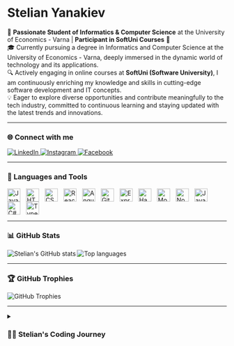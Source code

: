 # Stelian Yanakiev

🚀 **Passionate Student of Informatics & Computer Science** at the University of Economics - Varna | **Participant in SoftUni Courses** 🌟  
🎓 Currently pursuing a degree in Informatics and Computer Science at the University of Economics - Varna, deeply immersed in the dynamic world of technology and its applications.  
🔍 Actively engaging in online courses at **SoftUni (Software University)**, I am continuously enriching my knowledge and skills in cutting-edge software development and IT concepts.  
💡 Eager to explore diverse opportunities and contribute meaningfully to the tech industry, committed to continuous learning and staying updated with the latest trends and innovations.  

---

### 🌐 Connect with me

<p align="left">
   <a href="https://www.linkedin.com/in/stelian-yanakiev-6ba057168/" target="_blank">
      <img alt="LinkedIn" title="Connect on LinkedIn" src="https://img.shields.io/badge/LinkedIn-Connect-blue?style=for-the-badge&logo=linkedin&logoColor=white&labelColor=0A66C2"/>
   </a>
   <a href="https://www.instagram.com/stelian_yanakiev/" target="_blank">
      <img alt="Instagram" title="Follow on Instagram" src="https://img.shields.io/badge/Instagram-Follow-DD2A7B?style=for-the-badge&logo=instagram&logoColor=white&labelColor=C13584"/>
   </a>
   <a href="https://www.facebook.com/stelian.yanakiev" target="_blank">
      <img alt="Facebook" title="Follow on Facebook" src="https://img.shields.io/badge/Facebook-Follow-1877F2?style=for-the-badge&logo=facebook&logoColor=white&labelColor=4267B2"/>
   </a>
</p>

---

### 🧰 Languages and Tools

<p>
  <img align="left" alt="JavaScript" width="30px" style="padding-right:10px;" src="https://cdn.jsdelivr.net/gh/devicons/devicon/icons/javascript/javascript-plain.svg" />
  <img align="left" alt="HTML" width="30px" style="padding-right:10px;" src="https://cdn.jsdelivr.net/gh/devicons/devicon/icons/html5/html5-plain.svg" />
  <img align="left" alt="CSS" width="30px" style="padding-right:10px;" src="https://cdn.jsdelivr.net/gh/devicons/devicon/icons/css3/css3-plain.svg" />
  <img align="left" alt="React" width="30px" style="padding-right:10px;" src="https://cdn.jsdelivr.net/gh/devicons/devicon/icons/react/react-original.svg" />
  <img align="left" alt="Angular" width="30px" style="padding-right:10px;" src="https://cdn.jsdelivr.net/gh/devicons/devicon/icons/angularjs/angularjs-plain.svg" />
  <img align="left" alt="GitHub" width="30px" style="padding-right:10px;" src="https://mauigamestudio.com/wp-content/uploads/2022/08/Github-desktop-logo-symbol.svg-1024x1024.png"/>
  <img align="left" alt="Express" width="30px" style="padding-right:10px;" src="https://cdn.prod.website-files.com/609bc2fa29b6d5b7f44a2785/647743f51bc76753239a8bc6_expressjs-logo.webp" />
  <img align="left" alt="Handlebars" width="30px" style="padding-right:10px;" src="https://avatars.githubusercontent.com/u/19378685?s=280&v=4" />
  <img align="left" alt="MongoDB" width="30px" style="padding-right:10px;" src="https://cdn.jsdelivr.net/gh/devicons/devicon/icons/mongodb/mongodb-original.svg" />
  <img align="left" alt="NodeJS" width="30px" style="padding-right:10px;" src="https://cdn.jsdelivr.net/gh/devicons/devicon/icons/nodejs/nodejs-original.svg" />
  <img align="left" alt="Java" width="30px" style="padding-right:10px;" src="https://cdn.jsdelivr.net/gh/devicons/devicon/icons/java/java-original.svg" />
  <img align="left" alt="C#" width="30px" style="padding-right:10px;" src="https://cdn.jsdelivr.net/gh/devicons/devicon/icons/csharp/csharp-original.svg" />
  <img align="left" alt="TypeScript" width="30px" style="padding-right:10px;" src="https://cdn.jsdelivr.net/gh/devicons/devicon/icons/typescript/typescript-plain.svg" />
<br clear="left" />

<hr />

### 📊 GitHub Stats

<p>
<img align="left" src="https://github-readme-stats.vercel.app/api?username=StelianY11&show_icons=true&theme=vision-friendly-dark" alt="Stelian's GitHub stats" />
<img align="left" src="https://github-readme-stats.vercel.app/api/top-langs/?username=StelianY11&layout=compact&hide_border=false&border_color=ffffff&theme=vision-friendly-dark" alt="Top languages" />
</p>
<br clear="left" />

---

### 🏆 GitHub Trophies

<img align="center" src="https://github-profile-trophy.vercel.app/?username=StelianY11&theme=vision-friendly-dark&no-frame=true&row=1&column=6" alt="GitHub Trophies" />

<hr />

<details>
 <summary><h3>👨‍💻 Stelian's Coding Journey</h3></summary>
   ...
